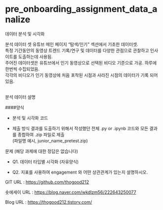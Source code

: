 # pre_onboarding_assignment_data_analize

데이터 분석 및 시각화

분석 데이터 셋
유튜브 메인 페이지 “탐색/인기" 섹션에서 기초한 데이터셋.   
특정 기간동안의 동영상 트렌드 기록/연구 및 데이터를 다양한 관점으로 관찰하고 인사이트를 도출하는데 사용됨.  
주어진 데이터셋은 유튜브에서 인기 동영상으로 선택된 비디오 기준으로 가공. 
하루에 한번씩 수집되었음.  
각각의 비디오가 인기 동영상에 처음 포착된 시점과 사라진 시점의 데이터가 기록 되어 있음. 
<br>
<br>

분석 데이터 설명
<br>

####양식

- 분석 및 시각화 코드

- 제출 방식
결과를 도출하기 위해서 작성했던 전체 .py or .ipynb 코드와 모든 결과를 종합하여 .zip 파일로 제출  
(파일명 예시, junior_name_pretest.zip)


문제 (해당 과제에 대한 정답은 없습니다)
- Q1. 데이터 타입별 시각화 (자유양식)

- Q2. 지표를 사용하여 engagement 와 어떤 상관관계가 있는지 설명하시오.

GIT URL : https://github.com/thogood212

숏에세이 URL : https://blog.naver.com/wkdlzm56/222643250077

Blog URL : https://thogood212.tistory.com/
